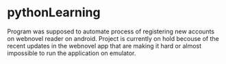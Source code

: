 # pythonLearning
Program was supposed to automate process of registering new accounts on webnovel reader on android.
Project is currently on hold becouse of the recent updates in the webnovel app that are making it hard or almost impossible to run 
the application on emulator.
